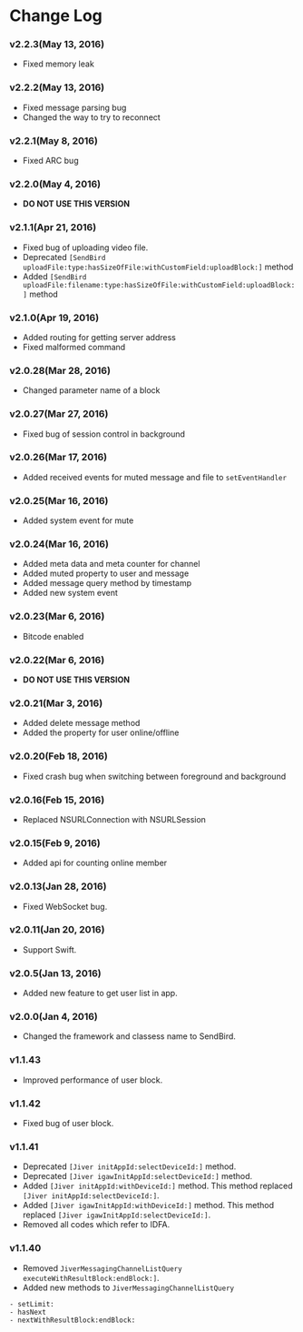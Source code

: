 # Change Log

### v2.2.3(May 13, 2016)
* Fixed memory leak

### v2.2.2(May 13, 2016)
* Fixed message parsing bug
* Changed the way to try to reconnect

### v2.2.1(May 8, 2016)
* Fixed ARC bug

### v2.2.0(May 4, 2016)
* **DO NOT USE THIS VERSION**

### v2.1.1(Apr 21, 2016)
* Fixed bug of uploading video file.
* Deprecated `[SendBird uploadFile:type:hasSizeOfFile:withCustomField:uploadBlock:]` method
* Added `[SendBird uploadFile:filename:type:hasSizeOfFile:withCustomField:uploadBlock:]` method

### v2.1.0(Apr 19, 2016)
* Added routing for getting server address
* Fixed malformed command

### v2.0.28(Mar 28, 2016)
* Changed parameter name of a block

### v2.0.27(Mar 27, 2016)
* Fixed bug of session control in background

### v2.0.26(Mar 17, 2016)
* Added received events for muted message and file to `setEventHandler`

### v2.0.25(Mar 16, 2016)
* Added system event for mute

### v2.0.24(Mar 16, 2016)
* Added meta data and meta counter for channel
* Added muted property to user and message
* Added message query method by timestamp
* Added new system event

### v2.0.23(Mar 6, 2016)
* Bitcode enabled

### v2.0.22(Mar 6, 2016)
* **DO NOT USE THIS VERSION**

### v2.0.21(Mar 3, 2016)
* Added delete message method
* Added the property for user online/offline

### v2.0.20(Feb 18, 2016)
* Fixed crash bug when switching between foreground and background

### v2.0.16(Feb 15, 2016)
* Replaced NSURLConnection with NSURLSession

### v2.0.15(Feb 9, 2016)
* Added api for counting online member

### v2.0.13(Jan 28, 2016)
* Fixed WebSocket bug.

### v2.0.11(Jan 20, 2016)
* Support Swift.

### v2.0.5(Jan 13, 2016)
* Added new feature to get user list in app.

### v2.0.0(Jan 4, 2016)
* Changed the framework and classess name to SendBird.

### v1.1.43
* Improved performance of user block.

### v1.1.42
* Fixed bug of user block.

### v1.1.41

* Deprecated ```[Jiver initAppId:selectDeviceId:]``` method.
* Deprecated ```[Jiver igawInitAppId:selectDeviceId:]``` method.
* Added ```[Jiver initAppId:withDeviceId:]``` method. This method replaced ```[Jiver initAppId:selectDeviceId:]```.
* Added ```[Jiver igawInitAppId:withDeviceId:]``` method. This method replaced ```[Jiver igawInitAppId:selectDeviceId:]```.
* Removed all codes which refer to IDFA.

### v1.1.40

* Removed ```JiverMessagingChannelListQuery executeWithResultBlock:endBlock:]```.
* Added new methods to ```JiverMessagingChannelListQuery```

```
- setLimit:
- hasNext
- nextWithResultBlock:endBlock:
```
